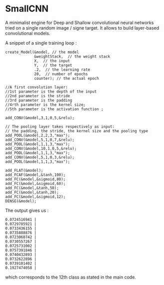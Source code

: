 # SmallCNN

A minimalist engine for Deep and Shallow convolutional neural networks tried on a single random image / signe target. It allows to build layer-based convolutional models.

A snippet of a single training loop :



    create_Model(&model, // the model
                 &weightStack,  // the weight stack
                 X,  // the input
                 Y,  // the target
                 .2,  // the learning rate
                 20,  // number of epochs
                 counter); // the actual epoch
                 
    //A first convolution layer:
    //1st parameter is the depth of the input
    //2nd parameter is the stride
    //3rd parameter is the padding
    //4rth parameter is the kernel size;
    //5th parameter is the activation function ;

    add_CONV(&model,3,1,0,5,&relu);

    // The pooling layer takes respectively as input:
    // the padding, the stride, the kernel size and the pooling type
    add_POOL(&model,2,2,3,"max");
    add_CONV(&model,5,1,0,7,&relu);
    add_POOL(&model,1,1,3,"max");
    add_CONV(&model,10,1,0,5,&relu);
    add_POOL(&model,1,1,3,"max");
    add_CONV(&model,5,1,0,3,&relu);
    add_POOL(&model,1,1,3,"max");

    add_FLAT(&model);
    add_FCAF(&model,&tanh,100);
    add_FC(&model,&sigmoid,80);
    add_FC(&model,&sigmoid,60);
    add_FC(&model,&tanh,50);
    add_FC(&model,&tanh,20);
    add_FC(&model,&sigmoid,12);
    DENSE(&model);
    

The output gives us :

    0.0724516941 |
    0.0729785921 |
    0.0733436155 |
    0.0735888876 |
    0.0723060742 |
    0.0730557267 |
    0.0725731002 |
    0.0757391846 |
    0.0740432893 |
    0.0732622896 |
    0.0739101402 |
    0.1927474058 |
    
which corresponds to the 12th class as stated in the main code.
